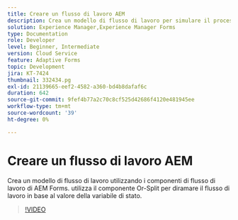 ```yaml
---
title: Creare un flusso di lavoro AEM
description: Crea un modello di flusso di lavoro per simulare il processo aziendale.
solution: Experience Manager,Experience Manager Forms
type: Documentation
role: Developer
level: Beginner, Intermediate
version: Cloud Service
feature: Adaptive Forms
topic: Development
jira: KT-7424
thumbnail: 332434.pg
exl-id: 21139665-eef2-4582-a360-bd4b8dafaf6c
duration: 642
source-git-commit: 9fef4b77a2c70c8cf525d42686f4120e481945ee
workflow-type: tm+mt
source-wordcount: '39'
ht-degree: 0%

---
```


# Creare un flusso di lavoro AEM

Crea un modello di flusso di lavoro utilizzando i componenti di flusso di lavoro di AEM Forms. utilizza il componente Or-Split per diramare il flusso di lavoro in base al valore della variabile di stato.

>[!VIDEO](https://video.tv.adobe.com/v/332434?quality=12&learn=on)
